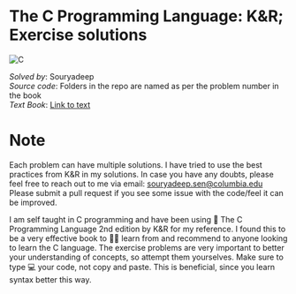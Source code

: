 # The C Programming Language: K&R; Exercise solutions

![C](https://img.shields.io/badge/c-%2300599C.svg?style=for-the-badge&logo=c&logoColor=white)  

*Solved by*: Souryadeep  
*Source code*: Folders in the repo are named as per the problem number in the book  
*Text Book*: [Link to text](https://kremlin.cc/k&r.pdf)


# Note
Each problem can have multiple solutions. I have tried to use the best practices from K&R in my solutions.
In case you have any doubts, please feel free to reach out to me via email: souryadeep.sen@columbia.edu
Please submit a pull request if you see some issue with the code/feel it can be improved.

I am self taught in C programming and have been using 📖 The C Programming Language 2nd edition by K&R for my reference. I found this to be a very effective book to 👨‍🎓 learn from and recommend to anyone looking to learn the C language. The exercise problems are very important to better your understanding of concepts, so attempt them yourselves. Make sure to type 💻 your code, not copy and paste. This is beneficial, since you learn syntax better this way.
